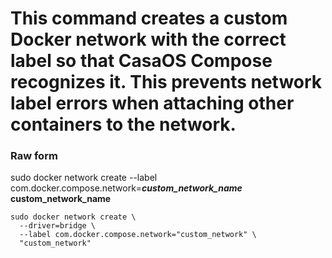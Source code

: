 # This command creates a custom Docker network with the correct label so that CasaOS Compose recognizes it. This prevents network label errors when attaching other containers to the network.

### Raw form

sudo docker network create --label com.docker.compose.network=***custom_network_name*** **custom_network_name**

```
sudo docker network create \
  --driver=bridge \
  --label com.docker.compose.network="custom_network" \
  "custom_network"

```
